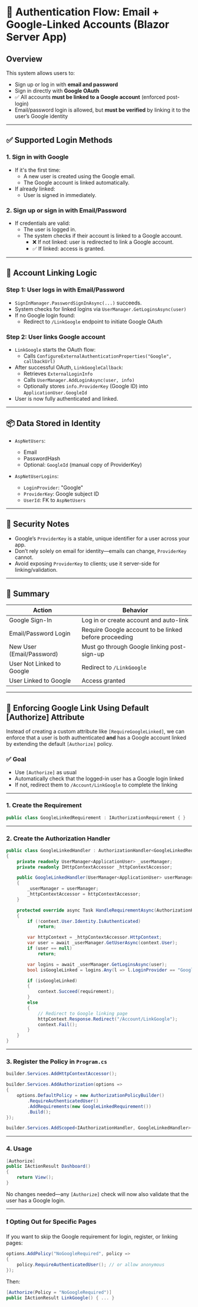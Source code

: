 # 🔐 Authentication Flow: Email + Google-Linked Accounts (Blazor Server App)

## Overview

This system allows users to:

- Sign up or log in with **email and password**
- Sign in directly with **Google OAuth**
- ✅ All accounts **must be linked to a Google account** (enforced post-login)
- Email/password login is allowed, but **must be verified** by linking it to the user’s Google identity

---

## ✅ Supported Login Methods

### 1. Sign in with Google
- If it's the first time:
  - A new user is created using the Google email.
  - The Google account is linked automatically.
- If already linked:
  - User is signed in immediately.

### 2. Sign up or sign in with Email/Password
- If credentials are valid:
  - The user is logged in.
  - The system checks if their account is linked to a Google account.
    - ❌ If not linked: user is redirected to link a Google account.
    - ✅ If linked: access is granted.

---

## 🔁 Account Linking Logic

### Step 1: User logs in with Email/Password
- `SignInManager.PasswordSignInAsync(...)` succeeds.
- System checks for linked logins via `UserManager.GetLoginsAsync(user)`
- If no Google login found:
  - Redirect to `/LinkGoogle` endpoint to initiate Google OAuth

### Step 2: User links Google account
- `LinkGoogle` starts the OAuth flow:
  - Calls `ConfigureExternalAuthenticationProperties("Google", callbackUrl)`
- After successful OAuth, `LinkGoogleCallback`:
  - Retrieves `ExternalLoginInfo`
  - Calls `UserManager.AddLoginAsync(user, info)`
  - Optionally stores `info.ProviderKey` (Google ID) into `ApplicationUser.GoogleId`
- User is now fully authenticated and linked.

---

## 📦 Data Stored in Identity

- `AspNetUsers`:
  - Email
  - PasswordHash
  - Optional: `GoogleId` (manual copy of ProviderKey)

- `AspNetUserLogins`:
  - `LoginProvider`: "Google"
  - `ProviderKey`: Google subject ID
  - `UserId`: FK to `AspNetUsers`

---

## 🔐 Security Notes

- Google’s `ProviderKey` is a stable, unique identifier for a user across your app.
- Don’t rely solely on email for identity—emails can change, `ProviderKey` cannot.
- Avoid exposing `ProviderKey` to clients; use it server-side for linking/validation.

---

## 📜 Summary

| Action | Behavior |
|--------|----------|
| Google Sign-In | Log in or create account and auto-link |
| Email/Password Login | Require Google account to be linked before proceeding |
| New User (Email/Password) | Must go through Google linking post-sign-up |
| User Not Linked to Google | Redirect to `/LinkGoogle` |
| User Linked to Google | Access granted |


---

## 🧠 Enforcing Google Link Using Default [Authorize] Attribute

Instead of creating a custom attribute like `[RequireGoogleLinked]`, we can enforce that a user is both authenticated **and** has a Google account linked by extending the default `[Authorize]` policy.

### ✅ Goal

- Use `[Authorize]` as usual
- Automatically check that the logged-in user has a Google login linked
- If not, redirect them to `/Account/LinkGoogle` to complete the linking

---

### 1. Create the Requirement

```csharp
public class GoogleLinkedRequirement : IAuthorizationRequirement { }
```

---

### 2. Create the Authorization Handler

```csharp
public class GoogleLinkedHandler : AuthorizationHandler<GoogleLinkedRequirement>
{
    private readonly UserManager<ApplicationUser> _userManager;
    private readonly IHttpContextAccessor _httpContextAccessor;

    public GoogleLinkedHandler(UserManager<ApplicationUser> userManager, IHttpContextAccessor httpContextAccessor)
    {
        _userManager = userManager;
        _httpContextAccessor = httpContextAccessor;
    }

    protected override async Task HandleRequirementAsync(AuthorizationHandlerContext context, GoogleLinkedRequirement requirement)
    {
        if (!context.User.Identity.IsAuthenticated)
            return;

        var httpContext = _httpContextAccessor.HttpContext;
        var user = await _userManager.GetUserAsync(context.User);
        if (user == null)
            return;

        var logins = await _userManager.GetLoginsAsync(user);
        bool isGoogleLinked = logins.Any(l => l.LoginProvider == "Google");

        if (isGoogleLinked)
        {
            context.Succeed(requirement);
        }
        else
        {
            // Redirect to Google linking page
            httpContext.Response.Redirect("/Account/LinkGoogle");
            context.Fail();
        }
    }
}
```

---

### 3. Register the Policy in `Program.cs`

```csharp
builder.Services.AddHttpContextAccessor();

builder.Services.AddAuthorization(options =>
{
    options.DefaultPolicy = new AuthorizationPolicyBuilder()
        .RequireAuthenticatedUser()
        .AddRequirements(new GoogleLinkedRequirement())
        .Build();
});

builder.Services.AddScoped<IAuthorizationHandler, GoogleLinkedHandler>();
```

---

### 4. Usage

```csharp
[Authorize]
public IActionResult Dashboard()
{
    return View();
}
```

No changes needed—any `[Authorize]` check will now also validate that the user has a Google login.

---

### ❗ Opting Out for Specific Pages

If you want to skip the Google requirement for login, register, or linking pages:

```csharp
options.AddPolicy("NoGoogleRequired", policy =>
{
    policy.RequireAuthenticatedUser(); // or allow anonymous
});
```

Then:

```csharp
[Authorize(Policy = "NoGoogleRequired")]
public IActionResult LinkGoogle() { ... }
```
